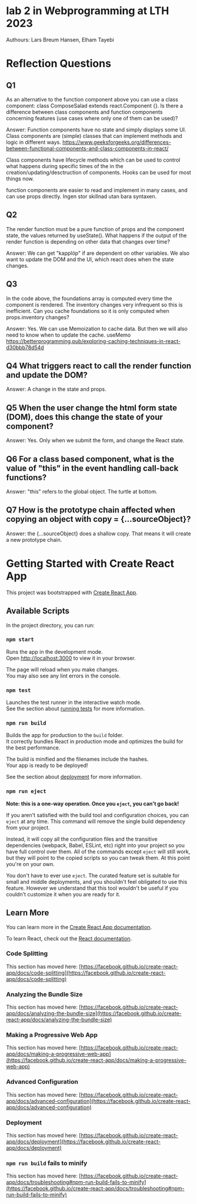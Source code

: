 # lab 2 in Webprogramming at LTH 2023

Authours: Lars Breum Hansen, Elham Tayebi

# Reflection Questions

## Q1

As an alternative to the function component above you can
use a class component: class ComposeSalad extends react.Component {}. Is there a
difference between class components and function components concerning features (use
cases where only one of them can be used)?

Answer: Function components have no state and simply displays some UI. Class components are (simple) classes that can implement methods and logic in different ways.
https://www.geeksforgeeks.org/differences-between-functional-components-and-class-components-in-react/

Class components have lifecycle methods which can be used to control what happens during specific times of the in the creation/updating/desctruction of components.
Hooks can be used for most things now.

function components are easier to read and implement in many cases, and can use props directly.
Ingen stor skillnad utan bara syntaxen.
## Q2

The render function must be a pure function of props and the
component state, the values returned by useState(). What happens if the output of the
render function is depending on other data that changes over time?

Answer: We can get "kapplöp" if are dependent on other variables. We also want to update the DOM and the UI, which react does when the state changes.

## Q3

In the code above, the foundations array is computed every time
the component is rendered. The inventory changes very infrequent so this is inefficient.
Can you cache foundations so it is only computed when props.inventory changes?

Answer: Yes. We can use Memoization to cache data. But then we will also need to know when to update the cache. useMemo
https://betterprogramming.pub/exploring-caching-techniques-in-react-d30bbb78d54d

## Q4 What triggers react to call the render function and update the DOM?

Answer: A change in the state and props. 

## Q5 When the user change the html form state (DOM), does this change the state of your component?

Answer: Yes. Only when we submit the form, and change the React state.

## Q6 For a class based component, what is the value of "this" in the event handling call-back functions?

Answer: "this" refers to the global object. The turtle at bottom.

## Q7 How is the prototype chain affected when copying an object with copy = {...sourceObject}?

Answer: the {...sourceObject} does a shallow copy. That means it will create a new prototype chain.

# Getting Started with Create React App

This project was bootstrapped with [Create React App](https://github.com/facebook/create-react-app).

## Available Scripts

In the project directory, you can run:

### `npm start`

Runs the app in the development mode.\
Open [http://localhost:3000](http://localhost:3000) to view it in your browser.

The page will reload when you make changes.\
You may also see any lint errors in the console.

### `npm test`

Launches the test runner in the interactive watch mode.\
See the section about [running tests](https://facebook.github.io/create-react-app/docs/running-tests) for more information.

### `npm run build`

Builds the app for production to the `build` folder.\
It correctly bundles React in production mode and optimizes the build for the best performance.

The build is minified and the filenames include the hashes.\
Your app is ready to be deployed!

See the section about [deployment](https://facebook.github.io/create-react-app/docs/deployment) for more information.

### `npm run eject`

**Note: this is a one-way operation. Once you `eject`, you can't go back!**

If you aren't satisfied with the build tool and configuration choices, you can `eject` at any time. This command will remove the single build dependency from your project.

Instead, it will copy all the configuration files and the transitive dependencies (webpack, Babel, ESLint, etc) right into your project so you have full control over them. All of the commands except `eject` will still work, but they will point to the copied scripts so you can tweak them. At this point you're on your own.

You don't have to ever use `eject`. The curated feature set is suitable for small and middle deployments, and you shouldn't feel obligated to use this feature. However we understand that this tool wouldn't be useful if you couldn't customize it when you are ready for it.

## Learn More

You can learn more in the [Create React App documentation](https://facebook.github.io/create-react-app/docs/getting-started).

To learn React, check out the [React documentation](https://reactjs.org/).

### Code Splitting

This section has moved here: [https://facebook.github.io/create-react-app/docs/code-splitting](https://facebook.github.io/create-react-app/docs/code-splitting)

### Analyzing the Bundle Size

This section has moved here: [https://facebook.github.io/create-react-app/docs/analyzing-the-bundle-size](https://facebook.github.io/create-react-app/docs/analyzing-the-bundle-size)

### Making a Progressive Web App

This section has moved here: [https://facebook.github.io/create-react-app/docs/making-a-progressive-web-app](https://facebook.github.io/create-react-app/docs/making-a-progressive-web-app)

### Advanced Configuration

This section has moved here: [https://facebook.github.io/create-react-app/docs/advanced-configuration](https://facebook.github.io/create-react-app/docs/advanced-configuration)

### Deployment

This section has moved here: [https://facebook.github.io/create-react-app/docs/deployment](https://facebook.github.io/create-react-app/docs/deployment)

### `npm run build` fails to minify

This section has moved here: [https://facebook.github.io/create-react-app/docs/troubleshooting#npm-run-build-fails-to-minify](https://facebook.github.io/create-react-app/docs/troubleshooting#npm-run-build-fails-to-minify)
